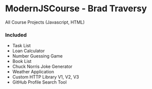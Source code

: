 # ModernJSCourse - Brad Traversy
All Course Projects (Javascript, HTML)

### Included
- Task List
- Loan Calculator
- Number Guessing Game
- Book List
- Chuck Norris Joke Generator
- Weather Application
- Custom HTTP Library V1, V2, V3
- GitHub Profile Search Tool
